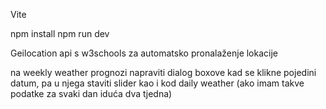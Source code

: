 Vite

npm install
npm run dev

Geilocation api s w3schools za automatsko pronalaženje lokacije

na weekly weather prognozi napraviti dialog boxove kad se klikne pojedini datum, pa u njega staviti slider kao i kod daily weather (ako imam takve podatke za svaki dan iduća dva tjedna)
